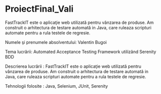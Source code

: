 # ProiectFinal_Vali
FastTrackIT este o aplicaţie web utilizată pentru vânzarea de produse. Am construit o arhitectura de testare automată in Java, care ruleaza scripturi automate pentru a rula testele de regresie. 


Numele şi prenumele absolventului:
Valentin Bugoi

Tema lucrării:
Automated Acceptance Testing Framework utilizând Serenity BDD

Descrierea lucrării :
FastTrackIT este o aplicaţie web utilizată pentru vânzarea de produse.
Am construit o arhitectura de testare automată in Java, care ruleaza
scripturi automate pentru a rula testele de regresie.

Tehnologii folosite :
Java, Selenium, JUnit, Serenity
